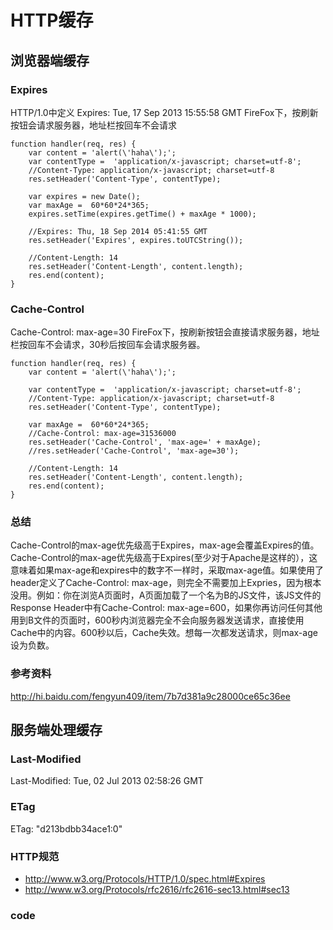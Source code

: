 # HTTP缓存
## 浏览器端缓存
### Expires
HTTP/1.0中定义
Expires: Tue, 17 Sep 2013 15:55:58 GMT
FireFox下，按刷新按钮会请求服务器，地址栏按回车不会请求
	
	function handler(req, res) {
		var content = 'alert(\'haha\');';
		var contentType =  'application/x-javascript; charset=utf-8';
		//Content-Type: application/x-javascript; charset=utf-8
		res.setHeader('Content-Type', contentType);
	
		var expires = new Date();
		var maxAge =  60*60*24*365;
		expires.setTime(expires.getTime() + maxAge * 1000);
	
		//Expires: Thu, 18 Sep 2014 05:41:55 GMT
		res.setHeader('Expires', expires.toUTCString());
	
		//Content-Length: 14
		res.setHeader('Content-Length', content.length);
		res.end(content);	
	}
### Cache-Control
Cache-Control: max-age=30
FireFox下，按刷新按钮会直接请求服务器，地址栏按回车不会请求，30秒后按回车会请求服务器。

	function handler(req, res) {
		var content = 'alert(\'haha\');';
	
		var contentType =  'application/x-javascript; charset=utf-8';
		//Content-Type: application/x-javascript; charset=utf-8
		res.setHeader('Content-Type', contentType);
	
		var maxAge =  60*60*24*365;
		//Cache-Control: max-age=31536000
		res.setHeader('Cache-Control', 'max-age=' + maxAge);
		//res.setHeader('Cache-Control', 'max-age=30');
	
		//Content-Length: 14
		res.setHeader('Content-Length', content.length);
		res.end(content);
	}


### 总结
Cache-Control的max-age优先级高于Expires，max-age会覆盖Expires的值。
Cache-Control的max-age优先级高于Expires(至少对于Apache是这样的），这意味着如果max-age和expires中的数字不一样时，采取max-age值。如果使用了header定义了Cache-Control: max-age，则完全不需要加上Expries，因为根本没用。例如：你在浏览A页面时，A页面加载了一个名为B的JS文件，该JS文件的Response Header中有Cache-Control: max-age=600，如果你再访问任何其他用到B文件的页面时，600秒内浏览器完全不会向服务器发送请求，直接使用Cache中的内容。600秒以后，Cache失效。想每一次都发送请求，则max-age设为负数。

### 参考资料
<http://hi.baidu.com/fengyun409/item/7b7d381a9c28000ce65c36ee>


## 服务端处理缓存
### Last-Modified
Last-Modified: Tue, 02 Jul 2013 02:58:26 GMT
### ETag
ETag: "d213bdbb34ace1:0"
### HTTP规范
- <http://www.w3.org/Protocols/HTTP/1.0/spec.html#Expires>
- <http://www.w3.org/Protocols/rfc2616/rfc2616-sec13.html#sec13>

### code
	



